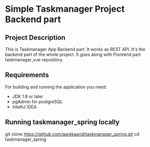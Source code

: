 # Simple Taskmanager Project Backend part

## Project Description
This is Taskmanager App Backend part. It works as REST API.
It's the backend part of the whole project.
It goes along with Frontend part taskmanager_vue repository.

## Requirements
For building and running the application you need:
* JDK 1.8 or later
* pgAdmin for postgreSQL
* IntelliJ IDEA

## Running taskmanager_spring locally
git clone https://github.com/aarekaarid/taskmanager_spring.git
cd taskmanager_spring

